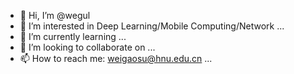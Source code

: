 - 👋 Hi, I’m @wegul
- 👀 I’m interested in Deep Learning/Mobile Computing/Network ...
- 🌱 I’m currently learning ...
- 💞️ I’m looking to collaborate on ...
- 📫 How to reach me: weigaosu@hnu.edu.cn ...

<!---
wegul/wegul is a ✨ special ✨ repository because its `README.md` (this file) appears on your GitHub profile.
You can click the Preview link to take a look at your changes.
--->
